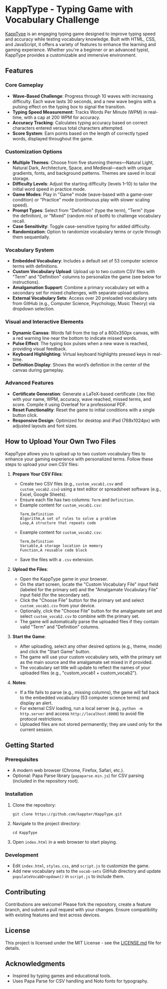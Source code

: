 # KappType - Typing Game with Vocabulary Challenge

[KappType](https://kappter.github.io/KappType/) is an engaging typing game designed to improve typing speed and accuracy while testing vocabulary knowledge. Built with HTML, CSS, and JavaScript, it offers a variety of features to enhance the learning and gaming experience. Whether you're a beginner or an advanced typist, KappType provides a customizable and immersive environment.

## Features

### Core Gameplay
- **Wave-Based Challenge**: Progress through 10 waves with increasing difficulty. Each wave lasts 30 seconds, and a new wave begins with a pulsing effect on the typing box to signal the transition.
- **Typing Speed Measurement**: Tracks Words Per Minute (WPM) in real-time, with a cap at 200 WPM for accuracy.
- **Accuracy Tracking**: Calculates typing accuracy based on correct characters entered versus total characters attempted.
- **Score System**: Earn points based on the length of correctly typed words, displayed throughout the game.

### Customization Options
- **Multiple Themes**: Choose from five stunning themes—Natural Light, Natural Dark, Architecture, Space, and Medieval—each with unique gradients, fonts, and background patterns. Themes are saved in local storage.
- **Difficulty Levels**: Adjust the starting difficulty (levels 1–10) to tailor the initial word speed in practice mode.
- **Game Modes**: Play in "Game" mode (wave-based with a game-over condition) or "Practice" mode (continuous play with slower scaling speed).
- **Prompt Types**: Select from "Definition" (type the term), "Term" (type the definition), or "Mixed" (random mix of both) to challenge vocabulary recall.
- **Case Sensitivity**: Toggle case-sensitive typing for added difficulty.
- **Randomization**: Option to randomize vocabulary terms or cycle through them sequentially.

### Vocabulary System
- **Embedded Vocabulary**: Includes a default set of 53 computer science terms with definitions.
- **Custom Vocabulary Upload**: Upload up to two custom CSV files with "Term" and "Definition" columns to personalize the game (see below for instructions).
- **Amalgamation Support**: Combine a primary vocabulary set with a secondary set for mixed challenges, with separate upload options.
- **External Vocabulary Sets**: Access over 20 preloaded vocabulary sets from GitHub (e.g., Computer Science, Psychology, Music Theory) via dropdown selection.

### Visual and Interactive Elements
- **Dynamic Canvas**: Words fall from the top of a 800x350px canvas, with a red warning line near the bottom to indicate missed words.
- **Pulse Effect**: The typing box pulses when a new wave is reached, providing visual feedback.
- **Keyboard Highlighting**: Virtual keyboard highlights pressed keys in real-time.
- **Definition Display**: Shows the word’s definition in the center of the canvas during gameplay.

### Advanced Features
- **Certificate Generation**: Generate a LaTeX-based certificate (.tex file) with your name, WPM, accuracy, wave reached, missed terms, and score. Compile it using Overleaf for a professional PDF.
- **Reset Functionality**: Reset the game to initial conditions with a single button click.
- **Responsive Design**: Optimized for desktop and iPad (768x1024px) with adjusted layouts and font sizes.

## How to Upload Your Own Two Files

KappType allows you to upload up to two custom vocabulary files to enhance your gaming experience with personalized terms. Follow these steps to upload your own CSV files:

1. **Prepare Your CSV Files**:
   - Create two CSV files (e.g., `custom_vocab1.csv` and `custom_vocab2.csv`) using a text editor or spreadsheet software (e.g., Excel, Google Sheets).
   - Ensure each file has two columns: `Term` and `Definition`.
   - Example content for `custom_vocab1.csv`:
     ```
     Term,Definition
     Algorithm,A set of rules to solve a problem
     Loop,A structure that repeats code
     ```
   - Example content for `custom_vocab2.csv`:
     ```
     Term,Definition
     Variable,A storage location in memory
     Function,A reusable code block
     ```
   - Save the files with a `.csv` extension.

2. **Upload the Files**:
   - Open the KappType game in your browser.
   - On the start screen, locate the "Custom Vocabulary File" input field (labeled for the primary set) and the "Amalgamate Vocabulary File" input field (for the secondary set).
   - Click the "Choose File" button for the primary set and select `custom_vocab1.csv` from your device.
   - Optionally, click the "Choose File" button for the amalgamate set and select `custom_vocab2.csv` to combine with the primary set.
   - The game will automatically parse the uploaded files if they contain valid "Term" and "Definition" columns.

3. **Start the Game**:
   - After uploading, select any other desired options (e.g., theme, mode) and click the "Start Game" button.
   - The game will use your custom vocabulary sets, with the primary set as the main source and the amalgamate set mixed in if provided.
   - The vocabulary set title will update to reflect the names of your uploaded files (e.g., "custom_vocab1 + custom_vocab2").

4. **Notes**:
   - If a file fails to parse (e.g., missing columns), the game will fall back to the embedded vocabulary (53 computer science terms) and display an alert.
   - For external CSV loading, run a local server (e.g., `python -m http.server` and access `http://localhost:8000`) to avoid file protocol restrictions.
   - Uploaded files are not stored permanently; they are used only for the current session.

## Getting Started

### Prerequisites
- A modern web browser (Chrome, Firefox, Safari, etc.).
- Optional: Papa Parse library (`papaparse.min.js`) for CSV parsing (included in the repository root).

### Installation
1. Clone the repository:
   ```
   git clone https://github.com/kappter/KappType.git
   ```
2. Navigate to the project directory:
   ```
   cd KappType
   ```
3. Open `index.html` in a web browser to start playing.

### Development
- Edit `index.html`, `styles.css`, and `script.js` to customize the game.
- Add new vocabulary sets to the `vocab-sets` GitHub directory and update `populateVocabDropdown()` in `script.js` to include them.

## Contributing
Contributions are welcome! Please fork the repository, create a feature branch, and submit a pull request with your changes. Ensure compatibility with existing features and test across devices.

## License
This project is licensed under the MIT License - see the [LICENSE.md](LICENSE.md) file for details.

## Acknowledgments
- Inspired by typing games and educational tools.
- Uses Papa Parse for CSV handling and Noto fonts for typography.
